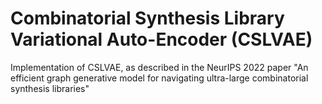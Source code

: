 # Combinatorial Synthesis Library Variational Auto-Encoder (CSLVAE)
Implementation of CSLVAE, as described in the NeurIPS 2022 paper "An efficient graph generative model for navigating ultra-large combinatorial synthesis libraries"
